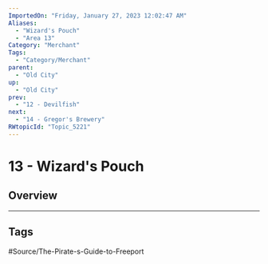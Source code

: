 ```yaml
---
ImportedOn: "Friday, January 27, 2023 12:02:47 AM"
Aliases:
  - "Wizard's Pouch"
  - "Area 13"
Category: "Merchant"
Tags:
  - "Category/Merchant"
parent:
  - "Old City"
up:
  - "Old City"
prev:
  - "12 - Devilfish"
next:
  - "14 - Gregor's Brewery"
RWtopicId: "Topic_5221"
---
```

# 13 - Wizard's Pouch
## Overview

---
## Tags
#Source/The-Pirate-s-Guide-to-Freeport

